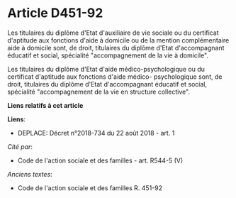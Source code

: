 # Article D451-92

Les titulaires du diplôme d'Etat d'auxiliaire de vie sociale ou du certificat d'aptitude aux fonctions d'aide à domicile ou
de la mention complémentaire aide à domicile sont, de droit, titulaires du diplôme d'Etat d'accompagnant éducatif et social,
spécialité "accompagnement de la vie à domicile".

Les titulaires du diplôme d'Etat d'aide médico-psychologique ou du certificat d'aptitude aux fonctions d'aide médico-
psychologique sont, de droit, titulaires du diplôme d'Etat d'accompagnant éducatif et social, spécialité "accompagnement de
la vie en structure collective".

**Liens relatifs à cet article**

**Liens**:

  - DEPLACE: Décret n°2018-734 du 22 août 2018 - art. 1

_Cité par_:

  - Code de l'action sociale et des familles - art. R544-5 (V)

_Anciens textes_:

  - Code de l'action sociale et des familles R. 451-92
